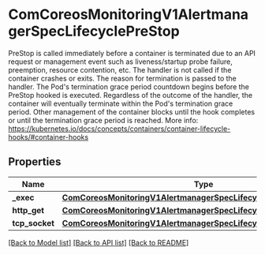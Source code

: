 # ComCoreosMonitoringV1AlertmanagerSpecLifecyclePreStop

PreStop is called immediately before a container is terminated due to an API request or management event such as liveness/startup probe failure, preemption, resource contention, etc. The handler is not called if the container crashes or exits. The reason for termination is passed to the handler. The Pod's termination grace period countdown begins before the PreStop hooked is executed. Regardless of the outcome of the handler, the container will eventually terminate within the Pod's termination grace period. Other management of the container blocks until the hook completes or until the termination grace period is reached. More info: https://kubernetes.io/docs/concepts/containers/container-lifecycle-hooks/#container-hooks
## Properties
Name | Type | Description | Notes
------------ | ------------- | ------------- | -------------
**_exec** | [**ComCoreosMonitoringV1AlertmanagerSpecLifecyclePostStartExec**](ComCoreosMonitoringV1AlertmanagerSpecLifecyclePostStartExec.md) |  | [optional] 
**http_get** | [**ComCoreosMonitoringV1AlertmanagerSpecLifecyclePostStartHttpGet**](ComCoreosMonitoringV1AlertmanagerSpecLifecyclePostStartHttpGet.md) |  | [optional] 
**tcp_socket** | [**ComCoreosMonitoringV1AlertmanagerSpecLifecyclePostStartTcpSocket**](ComCoreosMonitoringV1AlertmanagerSpecLifecyclePostStartTcpSocket.md) |  | [optional] 

[[Back to Model list]](../README.md#documentation-for-models) [[Back to API list]](../README.md#documentation-for-api-endpoints) [[Back to README]](../README.md)


